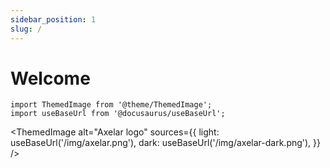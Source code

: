 ```yaml
---
sidebar_position: 1
slug: /
---
```


# Welcome

```mdx-code-block
import ThemedImage from '@theme/ThemedImage';
import useBaseUrl from '@docusaurus/useBaseUrl';
```

<ThemedImage
  alt="Axelar logo"
  sources={{
    light: useBaseUrl('/img/axelar.png'),
    dark: useBaseUrl('/img/axelar-dark.png'),
  }}
/>
